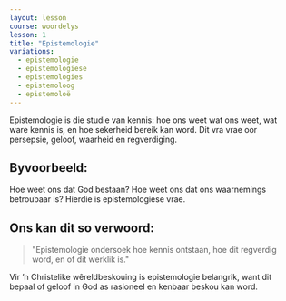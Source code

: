 ```yaml
---
layout: lesson
course: woordelys
lesson: 1
title: "Epistemologie"
variations:
  - epistemologie
  - epistemologiese
  - epistemologies
  - epistemoloog
  - epistemoloë
---
```


Epistemologie is die studie van kennis: hoe ons weet wat ons weet, wat ware kennis is, en hoe sekerheid bereik kan word. Dit vra vrae oor persepsie, geloof, waarheid en regverdiging.

## Byvoorbeeld:

Hoe weet ons dat God bestaan? Hoe weet ons dat ons waarnemings betroubaar is? Hierdie is epistemologiese vrae.

## Ons kan dit so verwoord:

> "Epistemologie ondersoek hoe kennis ontstaan, hoe dit regverdig word, en of dit werklik is."

Vir ’n Christelike wêreldbeskouing is epistemologie belangrik, want dit bepaal of geloof in God as rasioneel en kenbaar beskou kan word.